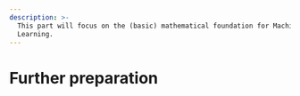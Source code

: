 ```yaml
---
description: >-
  This part will focus on the (basic) mathematical foundation for Machine
  Learning.
---
```


# Further preparation

